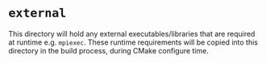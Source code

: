 # `external`

This directory will hold any external executables/libraries that are required
at runtime e.g. `mpiexec`. These runtime requirements will be copied into this
directory in the build process, during CMake configure time.
